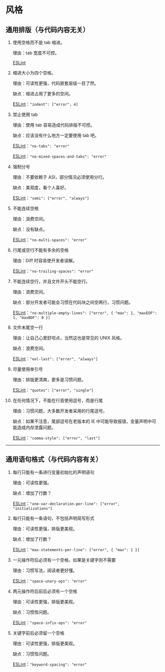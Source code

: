 # 风格

## 通用排版（与代码内容无关）

1. 使用空格而不是 tab 缩进。

    理由：tab 宽度不可控。

    [ESLint](https://eslint.org/docs/rules/indent)

2. 缩进大小为四个空格。

    理由：可读性更强，代码嵌套层级一目了然。

    缺点：缩进占用了更多的空间。

    [ESLint](https://eslint.org/docs/rules/indent)：`"indent": ["error", 4]`

3. 禁止使用 tab

    理由：使用 tab 容易造成代码排版不可控。

    缺点：应该没有什么地方一定要使用 tab 吧。

    [ESLint](https://eslint.org/docs/rules/no-tabs)：`"no-tabs": "error"`

    [ESLint](https://eslint.org/docs/rules/no-mixed-spaces-and-tabs)：`"no-mixed-spaces-and-tabs": "error"`

4. 强制分号

    理由：不要依赖于 ASI，部分情况必须使用分行。

    缺点：美观度，看个人喜好。

    [ESLint](https://eslint.org/docs/rules/semi)：`"semi": ["error", "always"]`

5. 不能连续空格

    理由：浪费空间。

    缺点：没有缺点。

    [ESLint](https://eslint.org/docs/rules/no-multi-spaces)：`"no-multi-spaces": "error"`

6. 行尾或空行不能有多余的空格

    理由：Diff 时容易使开发者误解。

    [ESLint](https://eslint.org/docs/rules/no-trailing-spaces)：`"no-trailing-spaces": "error"`

7. 不能连续空行，并且文件开头不能空行。

    理由：浪费空间。

    缺点：部分开发者可能会习惯在代码块之间空两行，习惯问题。

    [ESLint](https://eslint.org/docs/rules/no-multiple-empty-lines)：`"no-multiple-empty-lines": ["error", { "max": 1, "maxEOF": 1, "maxBOF": 0 }]`

8. 文件末尾空一行

    理由：让自己心里舒坦点，当然这也是常见的 UNIX 风格。

    缺点：浪费空间。

    [ESLint](https://eslint.org/docs/rules/eol-last)：`"eol-last": ["error", "always"]`

9. 尽量使用单引号

    理由：排版更清爽，更多是习惯问题。

    [ESLint](https://eslint.org/docs/rules/quotes)：`"quotes": ["error", "single"]`

10. 在任何情况下，不能在行首使用逗号，而是行尾

    理由：习惯问题，大多数开发者采用的行尾逗号。

    缺点：如果不注意，尾部逗号在老版本的 IE 中可能导致报错，变量声明中可能造成内存泄露问题。

    [ESLint](https://eslint.org/docs/rules/comma-style)：`"comma-style": ["error", "last"]`


---


## 通用语句格式（与代码内容有关）

1. 每行只能有一条进行变量初始化的声明语句

    理由：可读性更强。

    缺点：增加了行数？

    [ESLint](https://eslint.org/docs/rules/comma-style)：`"one-var-declaration-per-line": ["error", "initializations"]`

2. 每行只能有一条语句，不包括声明简写形式

    理由：可读性更强，排版更美观。

    缺点：增加了行数？

    [ESLint](https://eslint.org/docs/rules/max-statements-per-line)：`"max-statements-per-line": ["error", { "max": 1 }]`

3. 一元操作符后必须有一个空格，如果是关键字则不需要

    理由：习惯写法，阅读者更好懂。

    [ESLint](https://eslint.org/docs/rules/space-unary-ops)：`"space-unary-ops": "error"`

4. 两元操作符后前后必须有一个空格

    理由：可读性更强，排版更美观。

    缺点：习惯性问题。

    [ESLint](https://eslint.org/docs/rules/space-infix-ops)：`"space-infix-ops": "error"`

5. 关键字前后必须留一个空格

    理由：可读性更强，排版更美观。

    缺点：习惯性问题。

    [ESLint](https://eslint.org/docs/rules/keyword-spacing)：`"keyword-spacing": "error"`
